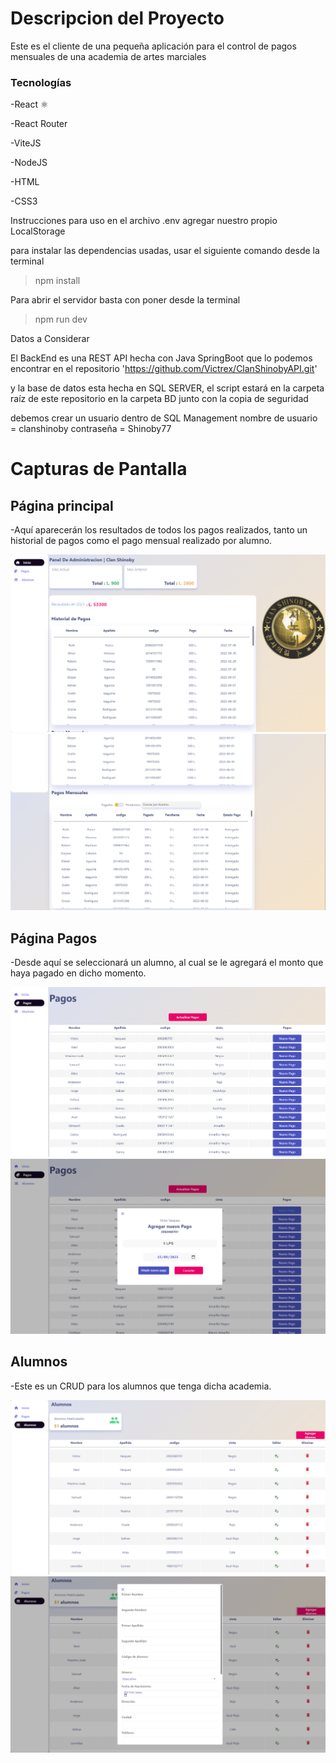 <h1>
Descripcion del Proyecto
</h1>

Este es el cliente de una pequeña aplicación para el control de pagos mensuales de una academia de artes marciales 

<h3>Tecnologías</h3>

-React ⚛️

-React Router

-ViteJS

-NodeJS

-HTML 

-CSS3

Instrucciones para uso
en el archivo .env
agregar nuestro propio LocalStorage

para instalar las dependencias usadas, usar el siguiente comando desde la terminal
> npm install

Para abrir el servidor basta con poner desde la terminal
> npm run dev

Datos a Considerar

El BackEnd es una REST API hecha con Java SpringBoot que lo podemos encontrar en el repositorio
'https://github.com/Victrex/ClanShinobyAPI.git'

y la base de datos esta hecha en SQL SERVER, el script estará en la carpeta raíz de este repositorio en la carpeta BD junto con la copia de seguridad

debemos crear un usuario dentro de SQL Management
nombre de usuario = clanshinoby
contraseña = Shinoby77 



<h1>
    Capturas de Pantalla
</h1>
<h2>Página principal</h2> 
-Aquí aparecerán los resultados de todos los pagos realizados, tanto un historial de pagos como el pago mensual realizado por alumno. 

![Pagina Principal 1.1](/public/capturas/image.png)
![Pagina Principal 1.2](/public/capturas/image-2.png)


<h2>Página Pagos</h2> 
-Desde aquí se seleccionará un alumno, al cual se le agregará el monto que haya pagado en dicho momento.

![Pagos](/public/capturas/image-1.png)
![Modal Pago](/public/capturas/image-3.png)


<h2>Alumnos</h2> 
-Este es un CRUD para los alumnos que tenga dicha academia.

![Alumnos](/public/capturas/image-4.png)
![Modal Formulario Alumnos](/public/capturas/image-5.png)